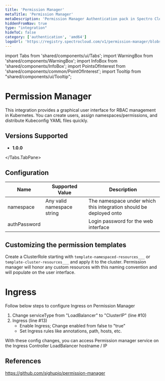 ```yaml
---
title: 'Permission Manager'
metaTitle: 'Permission Manager'
metaDescription: 'Permission Manager Authentication pack in Spectro Cloud'
hiddenFromNav: true
type: "integration"
hideToC: false
category: ['authentication', 'amd64']
logoUrl: 'https://registry.spectrocloud.com/v1/permission-manager/blobs/sha256:15d08b02d78823c12616b72d1b5adb0520940016b89bae1f758e6f1a105597ff?type=image/png'
---
```


import Tabs from 'shared/components/ui/Tabs';
import WarningBox from 'shared/components/WarningBox';
import InfoBox from 'shared/components/InfoBox';
import PointsOfInterest from 'shared/components/common/PointOfInterest';
import Tooltip from "shared/components/ui/Tooltip";


# Permission Manager

This integration provides a graphical user interface for RBAC management in Kubernetes. You can create users, assign namespaces/permissions, and distribute Kubeconfig YAML files quickly.


## Versions Supported

<Tabs>
<Tabs.TabPane tab="1.0.x" key="1.0.x">

* **1.0.0**

</Tabs.TabPane>
</Tabs>

## Configuration

| Name | Supported Value | Description |
| --- | --- | --- |
| namespace| Any valid namespace string | The namespace under which this integration should be deployed onto|
| authPassword | | Login password for the web interface |

## Customizing the permission templates

Create a ClusterRole starting with `template-namespaced-resources___` or `template-cluster-resources___` and apply it to the cluster. Permission manager will honor any custom resources with this naming convention and will populate on the user interface.

# Ingress

Follow below steps to configure Ingress on Permission Manager

1. Change serviceType from "LoadBalancer" to "ClusterIP" (line #10)
2. Ingress (line #13)
   * Enable Ingress; Change enabled from false to "true"
   * Set Ingress rules like annotations, path, hosts, etc.

With these config changes, you can access Permission manager service on the Ingress Controller LoadBalancer hostname / IP

## References

<https://github.com/sighupio/permission-manager>
